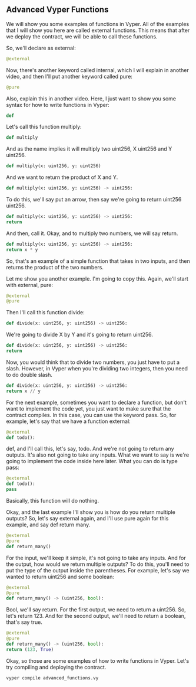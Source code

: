 ## Advanced Vyper Functions

We will show you some examples of functions in Vyper. All of the examples that I will show you here are called external functions. This means that after we deploy the contract, we will be able to call these functions.

So, we'll declare as external:

```python
@external
```

Now, there's another keyword called internal, which I will explain in another video, and then I'll put another keyword called pure:

```python
@pure
```

Also, explain this in another video. Here, I just want to show you some syntax for how to write functions in Vyper:

```python
def
```

Let's call this function multiply:

```python
def multiply
```

And as the name implies it will multiply two uint256, X uint256 and Y uint256.

```python
def multiply(x: uint256, y: uint256)
```

And we want to return the product of X and Y.

```python
def multiply(x: uint256, y: uint256) -> uint256:
```

To do this, we'll say put an arrow, then say we're going to return uint256 uint256.

```python
def multiply(x: uint256, y: uint256) -> uint256:
return
```

And then, call it. Okay, and to multiply two numbers, we will say return.

```python
def multiply(x: uint256, y: uint256) -> uint256:
return x * y
```

So, that's an example of a simple function that takes in two inputs, and then returns the product of the two numbers.

Let me show you another example. I'm going to copy this. Again, we'll start with external, pure:

```python
@external
@pure
```

Then I'll call this function divide:

```python
def divide(x: uint256, y: uint256) -> uint256:
```

We're going to divide X by Y and it's going to return uint256.

```python
def divide(x: uint256, y: uint256) -> uint256:
return
```

Now, you would think that to divide two numbers, you just have to put a slash. However, in Vyper when you're dividing two integers, then you need to do double slash.

```python
def divide(x: uint256, y: uint256) -> uint256:
return x // y
```

For the next example, sometimes you want to declare a function, but don't want to implement the code yet, you just want to make sure that the contract compiles. In this case, you can use the keyword pass. So, for example, let's say that we have a function external:

```python
@external
def todo():
```

def, and I'll call this, let's say, todo. And we're not going to return any outputs. It's also not going to take any inputs. What we want to say is we're going to implement the code inside here later. What you can do is type pass:

```python
@external
def todo():
pass
```

Basically, this function will do nothing.

Okay, and the last example I'll show you is how do you return multiple outputs? So, let's say external again, and I'll use pure again for this example, and say def return many.

```python
@external
@pure
def return_many()
```

For the input, we'll keep it simple, it's not going to take any inputs. And for the output, how would we return multiple outputs? To do this, you'll need to put the type of the output inside the parentheses. For example, let's say we wanted to return uint256 and some boolean:

```python
@external
@pure
def return_many() -> (uint256, bool):
```

Bool, we'll say return. For the first output, we need to return a uint256. So, let's return 123. And for the second output, we'll need to return a boolean, that's say true.

```python
@external
@pure
def return_many() -> (uint256, bool):
return (123, True)
```

Okay, so those are some examples of how to write functions in Vyper. Let's try compiling and deploying the contract.

```bash
vyper compile advanced_functions.vy
```

